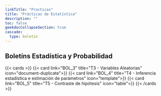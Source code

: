 ```yaml
---
linkTitle: "Practicas"
title: "Prácticas de Estatística"
description: ""
toc: false
geekdocCollapseSection: true
cascade:
  type: boletin
---
```


## Boletíns Estadística y Probabilidad
{{< cards >}}
    <!-- {{< card link="T1" title="T1 - Estadística descriptiva" icon="table">}} -->
    <!-- {{< card link="T2" title="T2 - Fundamentos de la probabilidad" icon="folder-tree">}} -->
    {{< card link="BOL_3" title="T3 - Variables Aleatorias" icon="document-duplicate">}}
    {{< card link="BOL_4" title="T4 - Inferencia estadística e estimación de parámetros" icon="template">}}
    {{< card link="BOL_5" title="T5 - Contraste de hipótesis" icon="table">}}
{{< /cards >}}
